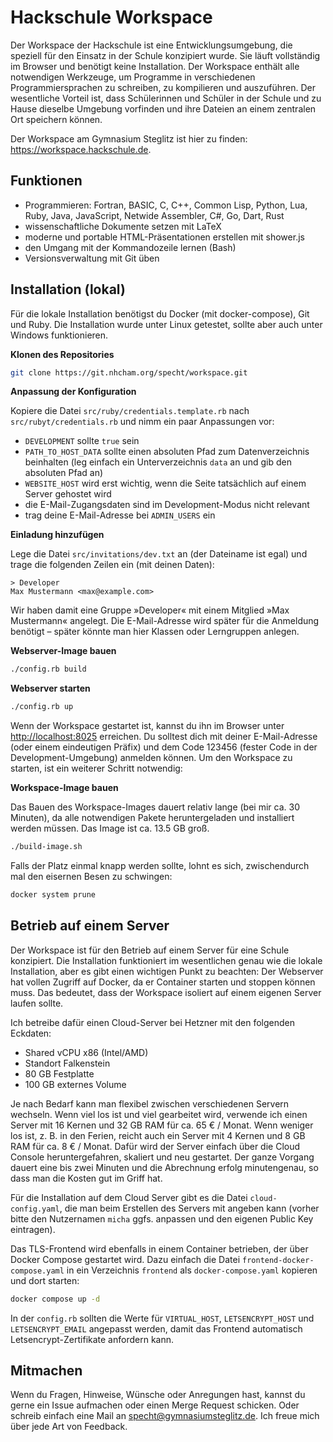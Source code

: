 # Hackschule Workspace

Der Workspace der Hackschule ist eine Entwicklungsumgebung, die speziell für den Einsatz in der Schule konzipiert wurde. Sie läuft vollständig im Browser und benötigt keine Installation. Der Workspace enthält alle notwendigen Werkzeuge, um Programme in verschiedenen Programmiersprachen zu schreiben, zu kompilieren und auszuführen. Der wesentliche Vorteil ist, dass Schülerinnen und Schüler in der Schule und zu Hause dieselbe Umgebung vorfinden und ihre Dateien an einem zentralen Ort speichern können.

Der Workspace am Gymnasium Steglitz ist hier zu finden: <a href='https://workspace.hackschule.de'>https://workspace.hackschule.de</a>.

## Funktionen

- Programmieren: Fortran, BASIC, C, C++, Common Lisp, Python, Lua, Ruby, Java, JavaScript, Netwide Assembler, C#, Go, Dart, Rust
- wissenschaftliche Dokumente setzen mit LaTeX
- moderne und portable HTML-Präsentationen erstellen mit shower.js
- den Umgang mit der Kommandozeile lernen (Bash)
- Versionsverwaltung mit Git üben

## Installation (lokal)

Für die lokale Installation benötigst du Docker (mit docker-compose), Git und Ruby. Die Installation wurde unter Linux getestet, sollte aber auch unter Windows funktionieren.

**Klonen des Repositories**

```bash
git clone https://git.nhcham.org/specht/workspace.git
```
**Anpassung der Konfiguration**

Kopiere die Datei `src/ruby/credentials.template.rb` nach `src/rubyt/credentials.rb` und nimm ein paar Anpassungen vor:

- `DEVELOPMENT` sollte `true` sein
- `PATH_TO_HOST_DATA` sollte einen absoluten Pfad zum Datenverzeichnis beinhalten (leg einfach ein Unterverzeichnis `data` an und gib den absoluten Pfad an)
- `WEBSITE_HOST` wird erst wichtig, wenn die Seite tatsächlich auf einem Server gehostet wird
- die E-Mail-Zugangsdaten sind im Development-Modus nicht relevant
- trag deine E-Mail-Adresse bei `ADMIN_USERS` ein

**Einladung hinzufügen**

Lege die Datei `src/invitations/dev.txt` an (der Dateiname ist egal) und trage die folgenden Zeilen ein (mit deinen Daten):

```
> Developer
Max Mustermann <max@example.com>
```

Wir haben damit eine Gruppe »Developer« mit einem Mitglied »Max Mustermann« angelegt. Die E-Mail-Adresse wird später für die Anmeldung benötigt – später könnte man hier Klassen oder Lerngruppen anlegen.

**Webserver-Image bauen**

```bash
./config.rb build
```

**Webserver starten**

```bash
./config.rb up
```

Wenn der Workspace gestartet ist, kannst du ihn im Browser unter <a href='http://localhost:8025'>http://localhost:8025</a> erreichen. Du solltest dich mit deiner E-Mail-Adresse (oder einem eindeutigen Präfix) und dem Code 123456 (fester Code in der Development-Umgebung) anmelden können. Um den Workspace zu starten, ist ein weiterer Schritt notwendig:

**Workspace-Image bauen**

Das Bauen des Workspace-Images dauert relativ lange (bei mir ca. 30 Minuten), da alle notwendigen Pakete heruntergeladen und installiert werden müssen. Das Image ist ca. 13.5 GB groß.

```bash
./build-image.sh
```

Falls der Platz einmal knapp werden sollte, lohnt es sich, zwischendurch mal den eisernen Besen zu schwingen:

```bash
docker system prune
```

## Betrieb auf einem Server

Der Workspace ist für den Betrieb auf einem Server für eine Schule konzipiert. Die Installation funktioniert im wesentlichen genau wie die lokale Installation, aber es gibt einen wichtigen Punkt zu beachten: Der Webserver hat vollen Zugriff auf Docker, da er Container starten und stoppen können muss. Das bedeutet, dass der Workspace isoliert auf einem eigenen Server laufen sollte.

Ich betreibe dafür einen Cloud-Server bei Hetzner mit den folgenden Eckdaten:

- Shared vCPU x86 (Intel/AMD)
- Standort Falkenstein
- 80 GB Festplatte
- 100 GB externes Volume

Je nach Bedarf kann man flexibel zwischen verschiedenen Servern wechseln. Wenn viel los ist und viel gearbeitet wird, verwende ich einen Server mit 16 Kernen und 32 GB RAM für ca. 65 € / Monat. Wenn weniger los ist, z. B. in den Ferien, reicht auch ein Server mit 4 Kernen und 8 GB RAM für ca. 8 € / Monat. Dafür wird der Server einfach über die Cloud Console heruntergefahren, skaliert und neu gestartet. Der ganze Vorgang dauert eine bis zwei Minuten und die Abrechnung erfolg minutengenau, so dass man die Kosten gut im Griff hat.

Für die Installation auf dem Cloud Server gibt es die Datei `cloud-config.yaml`, die man beim Erstellen des Servers mit angeben kann (vorher bitte den Nutzernamen `micha` ggfs. anpassen und den eigenen Public Key eintragen).

Das TLS-Frontend wird ebenfalls in einem Container betrieben, der über Docker Compose gestartet wird. Dazu einfach die Datei `frontend-docker-compose.yaml` in ein Verzeichnis `frontend` als `docker-compose.yaml` kopieren und dort starten:

```bash
docker compose up -d
```

In der `config.rb` sollten die Werte für `VIRTUAL_HOST`, `LETSENCRYPT_HOST` und `LETSENCRYPT_EMAIL` angepasst werden, damit das Frontend automatisch Letsencrypt-Zertifikate anfordern kann.

## Mitmachen

Wenn du Fragen, Hinweise, Wünsche oder Anregungen hast, kannst du gerne ein Issue aufmachen oder einen Merge Request schicken. Oder schreib einfach eine Mail an <a href='mailto:specht@gymnasiumsteglitz.de'>specht@gymnasiumsteglitz.de</a>. Ich freue mich über jede Art von Feedback.